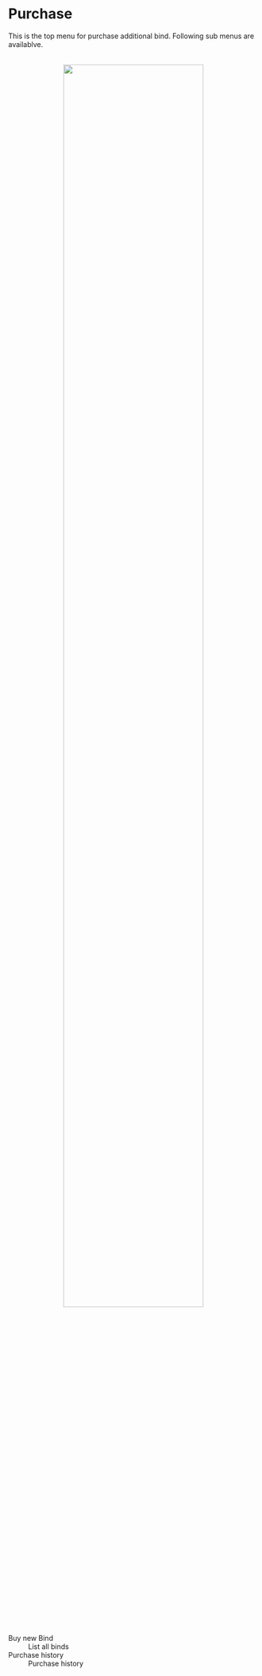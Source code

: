 # Purchase
<style>
.img-wrapper {
text-align: center;
margin: 32px;
filter: drop-shadow (10px 10px 5px silver);
}
</style>

This is the top menu for purchase additional bind. Following sub menus are availablve.
<!-- これは、追加のバインドを購入するためのトップメニューです。以下のサブメニューが利用可能です。 -->

<div class="img-wrapper">
	<img src="/docs/pics/ss.2020-11-01 17.37.20.png" width="80%">  
</div>

<dl>
  <dt>Buy new Bind</dt>
  <dd>List all binds</dd>

  <dt>Purchase history</dt>
  <dd>Purchase history</dd>

</dl>
